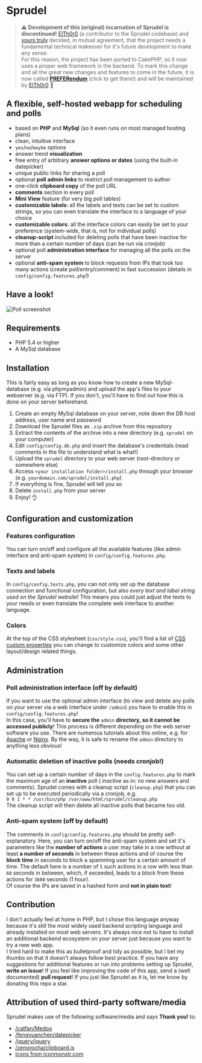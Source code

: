 # Sprudel

> :warning: **Development of this (original) incarnation of Sprudel is discontinued!** [ElTh0r0](https://github.com/ElTh0r0) (a contributor to the Sprudel codebase) and [yours truly](https://github.com/bkis) decided, in mutual agreement, that the project needs a fundamental technical makeover for it's future development to make any sense.  
> For this reason, the project has been ported to CakePHP, so it now uses a proper web framework in the backend. To mark this change and all the great new changes and features to come in the future, it is now called **[PREFERendum](https://github.com/ElTh0r0/preferendum)** (click to get there!) and will be maintained by [ElTh0r0](https://github.com/ElTh0r0) :champagne:

## A flexible, self-hosted webapp for scheduling and polls

- based on **PHP** and **MySql** (so it even runs on most managed hosting plans)
- clean, intuitive interface
- `yes`/`no`/`maybe` options
- answer trend **visualization**
- free entry of arbitrary **answer options or dates** (using the built-in datepicker)
- unique public links for sharing a poll
- optional **poll admin links** to restrict poll management to author
- one-click **clipboard copy** of the poll URL
- **comments** section in every poll
- **Mini View** feature (for very big poll tables)
- **customizable labels**: all the labels and texts can be set to custom strings, so you can even translate the interface to a language of your choice
- **customizable colors**: all the interface colors can easily be set to your preference (system-wide, that is, not for individual polls)
- **cleanup-script** included for deleting polls that have been inactive for more than a certain number of days (can be run via cronjob)
- optional poll **administration interface** for managing all the polls on the server
- optional **anti-spam system** to block requests from IPs that took too many actions (create poll/entry/comment) in fast succession (details in `config/config.features.php`!)

## Have a look!
![Poll screenshot](img/screenshot.png)

## Requirements
- PHP 5.4 or higher
- A MySql database

## Installation
This is fairly easy as long as you know how to create a new MySql-database (e.g. via phpmyadmin) and upload the app's files to your webserver (e.g. via FTP). If you don't, you'll have to find out how this is done on your server beforehand.

1. Create an empty MySql database on your server, note down the DB host address, user name and password
2. Download the Sprudel files as `.zip` archive from this repository
3. Extract the contents of the archive into a new directory (e.g. `sprudel` on your computer)
4. Edit `config/config.db.php` and insert the database's credentials (read comments in the file to understand what is what!)
5. Upload the `sprudel` directory to your web server (root-directory or somewhere else)
6. Access `<your installation folder>/install.php` through your browser (e.g. `yourdomain.com/sprudel/install.php`)
7. If everything is fine, Sprudel will tell you so
8.  Delete `install.php` from your server
9.  Enjoy! :ok_hand:

## Configuration and customization
### Features configuration
You can turn on/off and configure all the available features (like admin interface and anti-spam system) in `config/config.features.php`.
### Texts and labels
In `config/config.texts.php`, you can not only set up the database connection and functional configuration, but also *every text and label string used on the Sprudel website*! This means you could just adjust the texts to your needs or even translate the complete web interface to another language.
### Colors
At the top of the CSS stylesheet (`css/style.css`), you'll find a list of [CSS custom properties](https://developer.mozilla.org/en-US/docs/Web/CSS/--*) you can change to customize colors and some other layout/design related things.

## Administration
### Poll administration interface (off by default)
If you want to use the optional admin interface (to view and delete any polls on your server via a web interface under `/admin`) you have to enable this in `config/config.features.php`!  
In this case, you'll have to **secure the** `admin` **directory, so it cannot be accessed publicly**! This process is different depending on the web server software you use. There are numerous tutorials about this online, e.g. for [Apache](https://www.tecmint.com/password-protect-apache-web-directories-using-htaccess/) or [Nginx](https://www.tecmint.com/password-protect-web-directories-in-nginx/). By the way, it is safe to rename the `admin` directory to anything less obvious!
### Automatic deletion of inactive polls (needs cronjob!)
You can set up a certain number of days in the `config.features.php` to mark the maximum age of an **inactive** poll ( *inactive* as in: no new answers and comments). Sprudel comes with a cleanup script (`cleanup.php`) that you can set up to be executed periodically via a cronjob, e.g.  
`0 0 1 * * /usr/bin/php /var/www/html/sprudel/cleanup.php`  
The cleanup script will then delete all inactive polls that became too old.
### Anti-spam system (off by default)
The comments in `config/config.features.php` should be pretty self-explanatory. Here, you can turn on/off the anti-spam system and set it's parameters like the **number of actions** a user may take in a row without at least **a number of seconds** in between these actions and of course the **block time** in seconds to block a spamming user for a certain amount of time. The default here is a number of `5` such actions in a row with less than `60` seconds in between, which, if exceeded, leads to a block from these actions for `3600` seconds (1 hour).  
Of course the IPs are saved in a hashed form and **not in plain text**!

## Contribution
I don't actually feel at home in PHP, but I chose this language anyway because it's still the most widely used backend scripting language and already installed on most web servers. It's always nice not to have to install an additional backend ecosystem on your server just because you want to try a new web app.  
I tried hard to make this as bulletproof and tidy as possible, but I bet my thumbs on that it doesn't always follow best practice. If you have any suggestions for additional features or run into problems setting up Sprudel, **write an issue**! If you feel like improving the code of this app, send a (well documented) **pull request**! If you just like Sprudel as it is, let me know by donating this repo a star.

## Attribution of used third-party software/media
Sprudel makes use of the following software/media and says **Thank you!** to:
- [/catfan/Medoo](https://github.com/catfan/Medoo)
- [/fengyuanchen/datepicker](https://github.com/fengyuanchen/datepicker)
- [/jquery/jquery](https://github.com/jquery/jquery)
- [/zenorocha/clipboard.js](https://github.com/zenorocha/clipboard.js)
- [Icons from iconmonstr.com](http://www.iconmonstr.com)
